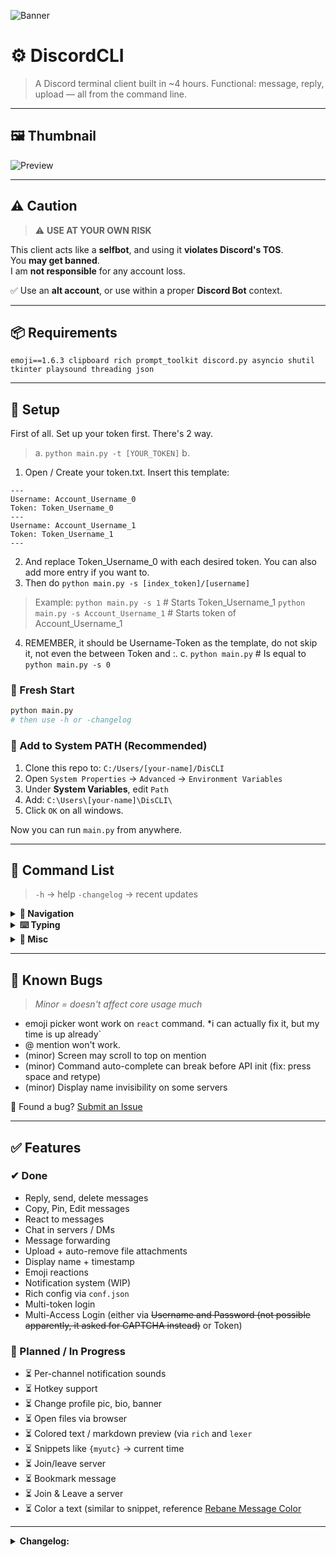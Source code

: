 ![Banner](https://github.com/user-attachments/assets/e072021d-ab9c-4edd-beb6-d38d19f75b51)

# ⚙️ DiscordCLI
> A Discord terminal client built in ~4 hours. Functional: message, reply, upload — all from the command line.

---

## 🖼️ Thumbnail
![Preview](https://github.com/user-attachments/assets/8067db4a-0f02-457f-b6ef-3897aefdb14f)

---

## ⚠️ Caution
> ⚠️ **USE AT YOUR OWN RISK**

This client acts like a **selfbot**, and using it **violates Discord's TOS**.  
You **may get banned**.  
I am **not responsible** for any account loss.  

✅ Use an **alt account**, or use within a proper **Discord Bot** context.

---

## 📦 Requirements

```
emoji==1.6.3 clipboard rich prompt_toolkit discord.py asyncio shutil tkinter playsound threading json
````

---

## 🚀 Setup
First of all. Set up your token first. There's 2 way.
> a. `python main.py -t [YOUR_TOKEN]` 
> b. 
1. Open / Create your token.txt. Insert this template:
```
---
Username: Account_Username_0
Token: Token_Username_0
---
Username: Account_Username_1
Token: Token_Username_1
---
```
2. And replace Token_Username_0 with each desired token. You can also add more entry if you want to.
3. Then do `python main.py -s [index_token]/[username]`
> Example:
> `python main.py -s 1` # Starts Token_Username_1
> `python main.py -s Account_Username_1` # Starts token of Account_Username_1
4. REMEMBER, it should be Username-Token as the template, do not skip it, not even the <Space> between Token and :.
c. `python main.py` # Is equal to `python main.py -s 0`
### 🔹 Fresh Start
```bash
python main.py
# then use -h or -changelog
````

### 🔹 Add to System PATH (Recommended)

1. Clone this repo to:
   `C:/Users/[your-name]/DisCLI`
2. Open `System Properties` → `Advanced` → `Environment Variables`
3. Under **System Variables**, edit `Path`
4. Add:
   `C:\Users\[your-name]\DisCLI\`
5. Click `OK` on all windows.

Now you can run `main.py` from anywhere.

---

## 🧩 Command List

> `-h` → help
> `-changelog` → recent updates

<details>
<summary><strong>🧭 Navigation</strong></summary>

```
-s [server]         Pick a server
-c [channel]        Pick a chat channel (needs -s first)
-cf [friend]        Pick a friend to DM
-q / -e             Quit the CLI
-ct [emoji]         React a message with emoji, ex: -ct 5 :sob:
```

</details>

<details>
<summary><strong>⌨️ Typing</strong></summary>

```
-r [index] [msg]    Reply to message by index
-d [idx ...]        Delete messages (list accepted)
-up                Upload a file (via Explorer popup)
-deup              Clear all staged uploads
-fw [idx] [target]  Forward message to someone
-y [index]           Copy or Yank a message
-p [index]          Pin a message, if authorized 
-dp [index]         Unpin a message, if authorized
-e [index] [edit]   Edit a message of index_message with new edit
"say"               Without (-) will say something in current_channel, also sends a file if -up is triggered before
"@"                 List all mentionable users
":...:"             List all possible emoji
```

</details>

<details>
<summary><strong>🔔 Misc</strong></summary>

```
-ntf / -notif       Show notifications
-gntf / -gonotif    Jump to notif source
->n / -<n           Scroll newest/oldest by n messages
```
</details>

---

## 🐞 Known Bugs

> *Minor = doesn't affect core usage much*

* emoji picker wont work on `react` command. *i can actually fix it, but my time is up already`
* @ mention won't work.
* (minor) Screen may scroll to top on mention
* (minor) Command auto-complete can break before API init (fix: press space and retype)
* (minor) Display name invisibility on some servers

🐛 Found a bug? [Submit an Issue](../../issues)

---

## ✅ Features

### ✔ Done

* Reply, send, delete messages
* Copy, Pin, Edit messages
* React to messages
* Chat in servers / DMs
* Message forwarding
* Upload + auto-remove file attachments
* Display name + timestamp
* Emoji reactions
* Notification system (WIP)
* Rich config via `conf.json`
* Multi-token login
* Multi-Access Login (either via ~~Username and Password (not possible apparently, it asked for CAPTCHA instead)~~ or Token)
### 🚧 Planned / In Progress
* ⏳ Per-channel notification sounds
* ⏳ Hotkey support
* ⏳ Change profile pic, bio, banner
* ⏳ Open files via browser
* ⏳ Colored text / markdown preview (via `rich` and `lexer`
* ⏳ Snippets like `{myutc}` → current time
* ⏳ Join/leave server
* ⏳ Bookmark message
* ⏳ Join & Leave a server
* ⏳ Color a text (similar to snippet, reference [Rebane Message Color](https://rebane2001.com/discord-colored-text-generator/)

---
<details>
<summary><strong>Changelog: </summary>
<pre>
v25.06.17 (yy/mm/dd)
        - Initial release (took 4.5~ hours)
            a. Working Reply and Sending messages
            b. Ability to DM or Interact with friends
            c. Proper Chat UI
    v25.06.19 (Major Tweaks and Improvement) (took ~9.2 hours)
        - Improved Chat UI
            a. Different color for user and other people
            b. Added timestamp
            c. Auto-clear for every command trigger
            d. Long message has horizontal bar
            e. Reply to message is visible
            f. Display name and User name shows (tweakable)
            g. Added more colors
            h. Color change upon command insert, the input I mean
        - More commands (check -h)
            a. -d(elete messages)
            b. -up(load file)
            c. -de(stage)up(load file)
            d. -f(or)w(ard) message
            e. -n(o)t(i)f
            f. -g(o to)n(o)t(i)f
        - Misc
            a. Minor revamp of code structure
            b. Added notifications for ping (untested)   
    v25.06.19.01 (Minor tweaks)
        - Chat UI
            a. Attachment is shown
        - Misc
            a.  Added `conf.json` to configure the terminal
    v25.06.21 (Minor bug fixes)
    v25.06.21.01 (minor bug fixes)
    v25.06.21.02 (added few features)
        - More commands
            a. -y(ank message) # Yank is Copy
            b. -p(in message)
            c. -d(eny)p(in message)
            d. -e(dit message)
    v25.06.21.03 (added react to message)
        - More commands
            a. -(rea)ct (message)
                > This won't display properly if your CMD unable to show emoji. It do works in Win 11.
        - Added Account Template
            a. You can now switch to different account easily through `token.txt`
            b. Input token via `-t` in CLI
<pre>
</details>
